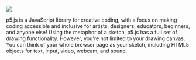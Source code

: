 ![](https://p5js.org/assets/img/p5js.svg)

p5.js is a JavaScript library for creative coding, with a focus on making coding accessible and inclusive for artists, designers, educators, beginners, and anyone else! Using the metaphor of a sketch, p5.js has a full set of drawing functionality. However, you're not limited to your drawing canvas. You can think of your whole browser page as your sketch, including HTML5 objects for text, input, video, webcam, and sound.
